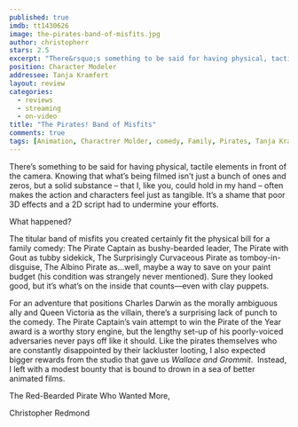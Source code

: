 ```yaml
---
published: true
imdb: tt1430626
image: the-pirates-band-of-misfits.jpg
author: christopherr 
stars: 2.5
excerpt: "There&rsquo;s something to be said for having physical, tactile elements in front of the camera. Knowing that what&rsquo;s being filmed isn&rsquo;t just a bunch of ones and zeros, but a solid substance &ndash; that I, like you, could hold in my hand &ndash; often makes the action and characters feel just as tangible. It&rsquo;s a shame that poor 3D effects and a 2D script had to undermine your efforts."
position: Character Modeler
addressee: Tanja Kramfert
layout: review
categories:
  - reviews
  - streaming
  - on-video
title: "The Pirates! Band of Misfits"
comments: true
tags: [Animation, Charactrer Molder, comedy, Family, Pirates, Tanja Kramfert, Uncategorized]
---
```

<p>There&rsquo;s something to be said for having physical, tactile elements in front of the camera. Knowing that what&rsquo;s being filmed isn&rsquo;t just a bunch of ones and zeros, but a solid substance &ndash; that I, like you, could hold in my hand &ndash; often makes the action and characters feel just as tangible. It&rsquo;s a shame that poor 3D effects and a 2D script had to undermine your efforts.</p>
<p>What happened?</p>
<p>The titular band of misfits you created certainly fit the physical bill for a family comedy: The Pirate Captain as bushy-bearded leader, The Pirate with Gout as tubby sidekick, The Surprisingly Curvaceous Pirate as tomboy-in-disguise, The Albino Pirate as&hellip;well, maybe a way to save on your paint budget (his condition was strangely never mentioned). Sure they looked good, but it&rsquo;s what&rsquo;s on the inside that counts&mdash;even with clay puppets.</p>
<p>For an adventure that positions Charles Darwin as the morally ambiguous ally and Queen Victoria as the villain, there&rsquo;s a surprising lack of punch to the comedy. The Pirate Captain&rsquo;s vain attempt to win the Pirate of the Year award is a worthy story engine, but the lengthy set-up of his poorly-voiced adversaries never pays off like it should. Like the pirates themselves who are constantly disappointed by their lackluster looting, I also expected bigger rewards from the studio that gave us <em>Wallace and Grommit</em>.&nbsp; Instead, I left with a modest bounty that is bound to drown in a sea of better animated films.</p>
<p>The Red-Bearded Pirate Who Wanted More,</p>
<p>Christopher Redmond</p>
